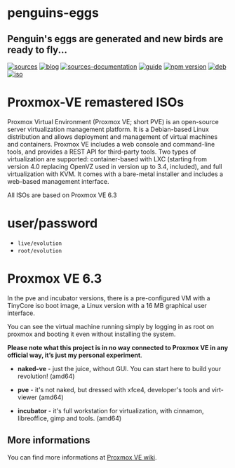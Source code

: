 penguins-eggs
=============

## Penguin&#39;s eggs are generated and new birds are ready to fly...
[![sources](https://img.shields.io/badge/github-sources-blue)](https://github.com/pieroproietti/penguins-eggs)
[![blog](https://img.shields.io/badge/blog-penguin's%20eggs-blue)](https://penguins-eggs.net)
[![sources-documentation](https://img.shields.io/badge/sources-documentation-blue)](https://penguins-eggs.net/sources-documentation/index.html)
[![guide](https://img.shields.io/badge/guide-penguin's%20eggs-blue)](https://penguins-eggs.net/book/)
[![npm version](https://img.shields.io/npm/v/penguins-eggs.svg)](https://npmjs.org/package/penguins-eggs)
[![deb](https://img.shields.io/badge/deb-packages-orange)](https://sourceforge.net/projects/penguins-eggs/files/packages-deb)
[![iso](https://img.shields.io/badge/iso-images-orange)](https://sourceforge.net/projects/penguins-eggs/files/iso)

# Proxmox-VE remastered ISOs
Proxmox Virtual Environment (Proxmox VE; short PVE) is an open-source server virtualization management platform. It is a Debian-based Linux distribution and allows deployment and management of virtual machines and containers. Proxmox VE includes a web console and command-line tools, and provides a REST API for third-party tools. Two types of virtualization are supported: container-based with LXC (starting from version 4.0 replacing OpenVZ used in version up to 3.4, included), and full virtualization with KVM. It comes with a bare-metal installer and includes a web-based management interface.

All ISOs are based on Proxmox VE 6.3

# user/password
* ```live/evolution```
* ```root/evolution```

# Proxmox VE 6.3

In the pve and incubator versions, there is a pre-configured VM with a TinyCore iso boot image, a Linux version with a 16 MB graphical user interface. 

You can see the virtual machine running simply by logging in as root on proxmox and booting it even without installing the system.

__Please note what this project is in no way connected to Proxmox VE in any official way, it’s just my personal experiment__.


* **naked-ve** - just the juice, without GUI. You can start here to build your revolution! (amd64)

* **pve** - it's not naked, but dressed with xfce4, developer's tools and virt-viewer (amd64)

* **incubator** - it's full workstation for virtualization, with cinnamon, libreoffice, gimp and tools. (amd64)

## More informations
You can find more informations at [Proxmox VE wiki](https://pve.proxmox.com/wiki/Main_Page). 